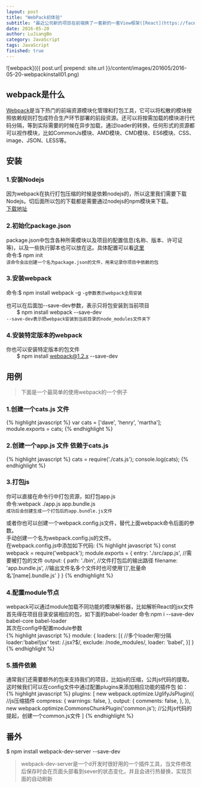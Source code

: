 ```yaml
---
layout: post
title: "WebPack初体验"
subtitle: "最近公司新的项目在前端换了一套新的一套View框架([React](https://facebook.github.io/react/)),所以原来那套Knockout＋requiseJS技术组合有点不适合用在这里，Google了一下发现一个用于React开发和模块管理的最佳工具是一个叫Webpack的货。所以下面就是对它的一个最基本了解。"
date: 2016-05-20
author: LuJiangBo
category: JavaScript
tags: JavaScript
finished: true
---
```


![webpack]({{ post.url| prepend: site.url  }}/content/images/201605/2016-05-20-webpackinstall01.png) 

## webpack是什么  
[Webpack](http://webpack.github.io)是当下热门的前端资源模块化管理和打包工具，它可以将松散的模块按照依赖规则打包成符合生产环节部署的前段资源。还可以将按需加载的模块进行代码分隔，等到实际需要的时候在异步加载，通过loader的转换，任何形式的资源都可以视作模块，比如CommonJs模块、AMD模块、CMD模块、ES6模块、CSS、image、JSON、LESS等。

## 安装   

### 1.安装Nodejs  
因为webpack在执行打包压缩的时候是依赖nodejs的，所以这里我们需要下载Nodejs。切后面所以包的下载都是需要通过nodejs的npm模块来下载。  
[下载地址](https://nodejs.org/en/)

### 2.初始化package.json
package.json中包含各种所需模块以及项目的配置信息(名称、版本、许可证等)，以及一些执行脚本也可以放在这。具体配置可以看[这里](https://docs.npmjs.com/files/package.json)  
命令:$ npm init   
`该命令会出创建一个名为package.json的文件，用来记录你项目中依赖的包`

### 3.安装webpack  
命令:$ npm install webpack -g  `-g参数表示webpack全局安装`

也可以在后面加--save-dev参数，表示只将包安装到当前项目  
&emsp;&emsp;$ npm install webpack --save-dev  
`--save-dev表示把webpack安装到当前目录的node_modules文件夹下`        

### 4.安装特定版本的webpack
你也可以安装特定版本的包文件  
&emsp;&emsp;$ npm install webpack@1.2.x --save-dev



## 用例
>下面是一个最简单的使用webpack的一个例子

### 1.创建一个cats.js 文件

{% highlight javascript %}
    var cats = ['dave', 'henry', 'martha'];
    module.exports = cats;
{% endhighlight %}

### 2.创建一个app.js 文件 依赖于cats.js

{% highlight javascript %}
    cats = require('./cats.js');
    console.log(cats);
{% endhighlight %}

### 3.打包js
你可以直接在命令行中打包资源，如打包app.js  
命令:webpack ./app.js app.bundle.js      
`成功后会创建生成一个打包后的app.bundle.js文件`

或者你也可以创建一个webpack.config.js文件，替代上面webpack命令后面的参数。  
手动创建一个名为webpack.config.js的文件。  
在webpack.config.js中添加如下代码:
{% highlight javascript %}
    const webpack = require('webpack');
    module.exports = {
        entry: './src/app.js',              //需要被打包的文件
        output: {
            path: './bin',                  //文件打包后的输出路径
            filename: 'app.bundle.js',      //输出文件名多个文件时也可使用'[]',批量命名'[name].bundle.js'
        }
    }
{% endhighlight %}  

### 4.配置module节点  
webpack可以通过module加载不同功能的模块解析器，比如解析React的jsx文件  
首先得在项目目录安装相应的包，如下面的babel-loader
命令:npm i --save-dev babel-core babel-loader  
其次在config中配置module参数  
{% highlight javascript %}
        module: {
            loaders: [{                     //多个loader用!分隔 loader:'babel!jsx'
                test: /\.jsx?$/,
                exclude: /node_modules/,
                loader: 'babel',
            }]
        }
{% endhighlight %}  

### 5.插件依赖  
通常我们还需要额外的包来支持我们的项目，比如js的压缩，公共js代码的提取。
这时候我们可以在config文件中通过配置plugins来添加相应功能的插件包
如：
{% highlight javascript %}
 plugins: [
        new webpack.optimize.UglifyJsPlugin({                   //js压缩插件
            compress: {
                warnings: false,
            },
            output: {
                comments: false,
            },
        }),
        new webpack.optimize.CommonsChunkPlugin('common.js');   //公共js代码的提起，创建一个common.js文件
    ]
{% endhighlight %} 

## 番外  
$ npm install webpack-dev-server --save-dev  

>webpack-dev-server是一个d开发时很好用的一个插件工具，当文件修改后保存时会在页面头部看到sever的状态变化，并且会进行热替换，实现页面的自动刷新


